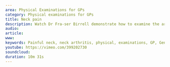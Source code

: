 ```yaml
---
area: Physical Examinations for GPs
category: Physical examinations for GPs
title: Neck pain
description: Watch Dr Fra-ser Birrell demonstrate how to examine the arthritic neck
audio: 
article: 
www: 
keywords: Painful neck, neck arthritis, physical, examinations, GP, General practice, Fraser Birrell, Keith Birrell, Richard Shelley
youtube: https://vimeo.com/399202730
soundcloud: 
duration: 10m 31s
---
```

